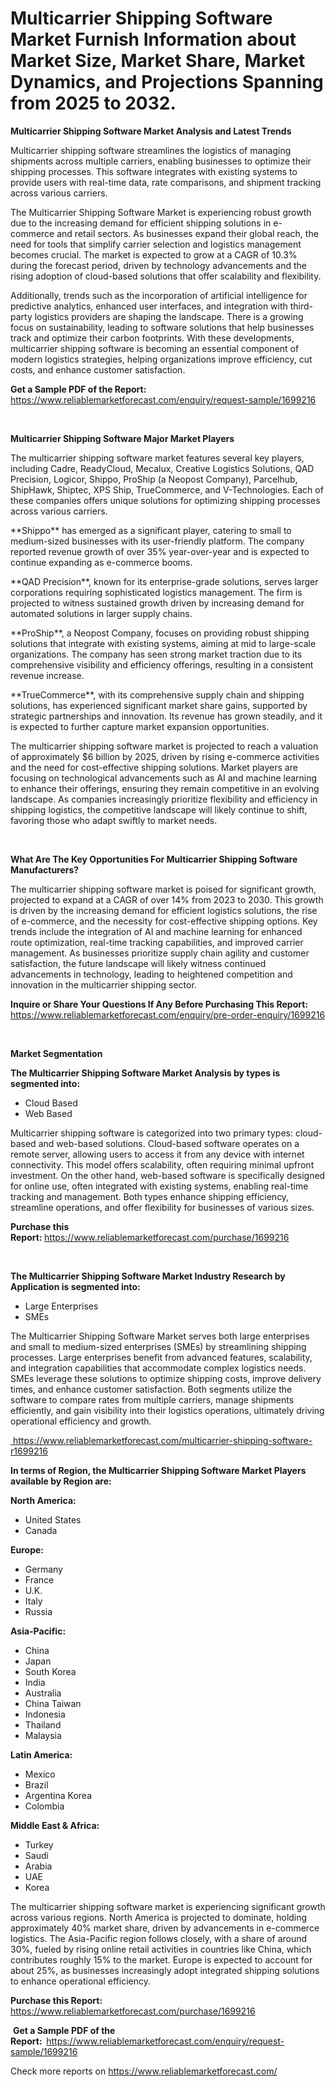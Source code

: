 <p><h1>Multicarrier Shipping Software Market Furnish Information about Market Size, Market Share, Market Dynamics, and Projections Spanning from 2025 to 2032.</h1></p><p><strong>Multicarrier Shipping Software Market Analysis and Latest Trends</strong></p>
<p><p>Multicarrier shipping software streamlines the logistics of managing shipments across multiple carriers, enabling businesses to optimize their shipping processes. This software integrates with existing systems to provide users with real-time data, rate comparisons, and shipment tracking across various carriers. </p><p>The Multicarrier Shipping Software Market is experiencing robust growth due to the increasing demand for efficient shipping solutions in e-commerce and retail sectors. As businesses expand their global reach, the need for tools that simplify carrier selection and logistics management becomes crucial. The market is expected to grow at a CAGR of 10.3% during the forecast period, driven by technology advancements and the rising adoption of cloud-based solutions that offer scalability and flexibility.</p><p>Additionally, trends such as the incorporation of artificial intelligence for predictive analytics, enhanced user interfaces, and integration with third-party logistics providers are shaping the landscape. There is a growing focus on sustainability, leading to software solutions that help businesses track and optimize their carbon footprints. With these developments, multicarrier shipping software is becoming an essential component of modern logistics strategies, helping organizations improve efficiency, cut costs, and enhance customer satisfaction.</p></p>
<p><strong>Get a Sample PDF of the Report:&nbsp;</strong> <a href="https://www.reliablemarketforecast.com/enquiry/request-sample/1699216?utm_campaign=1130&utm_medium=2&utm_source=Github&utm_content=ia&utm_term=09012025&utm_id=multicarrier-shipping-software">https://www.reliablemarketforecast.com/enquiry/request-sample/1699216</a></p>
<p>&nbsp;</p>
<p><strong>Multicarrier Shipping Software Major Market Players</strong></p>
<p><p>The multicarrier shipping software market features several key players, including Cadre, ReadyCloud, Mecalux, Creative Logistics Solutions, QAD Precision, Logicor, Shippo, ProShip (a Neopost Company), Parcelhub, ShipHawk, Shiptec, XPS Ship, TrueCommerce, and V-Technologies. Each of these companies offers unique solutions for optimizing shipping processes across various carriers.</p><p>**Shippo** has emerged as a significant player, catering to small to medium-sized businesses with its user-friendly platform. The company reported revenue growth of over 35% year-over-year and is expected to continue expanding as e-commerce booms.</p><p>**QAD Precision**, known for its enterprise-grade solutions, serves larger corporations requiring sophisticated logistics management. The firm is projected to witness sustained growth driven by increasing demand for automated solutions in larger supply chains.</p><p>**ProShip**, a Neopost Company, focuses on providing robust shipping solutions that integrate with existing systems, aiming at mid to large-scale organizations. The company has seen strong market traction due to its comprehensive visibility and efficiency offerings, resulting in a consistent revenue increase.</p><p>**TrueCommerce**, with its comprehensive supply chain and shipping solutions, has experienced significant market share gains, supported by strategic partnerships and innovation. Its revenue has grown steadily, and it is expected to further capture market expansion opportunities.</p><p>The multicarrier shipping software market is projected to reach a valuation of approximately $6 billion by 2025, driven by rising e-commerce activities and the need for cost-effective shipping solutions. Market players are focusing on technological advancements such as AI and machine learning to enhance their offerings, ensuring they remain competitive in an evolving landscape. As companies increasingly prioritize flexibility and efficiency in shipping logistics, the competitive landscape will likely continue to shift, favoring those who adapt swiftly to market needs.</p></p>
<p>&nbsp;</p>
<p><strong>What Are The Key Opportunities For Multicarrier Shipping Software Manufacturers?</strong></p>
<p><p>The multicarrier shipping software market is poised for significant growth, projected to expand at a CAGR of over 14% from 2023 to 2030. This growth is driven by the increasing demand for efficient logistics solutions, the rise of e-commerce, and the necessity for cost-effective shipping options. Key trends include the integration of AI and machine learning for enhanced route optimization, real-time tracking capabilities, and improved carrier management. As businesses prioritize supply chain agility and customer satisfaction, the future landscape will likely witness continued advancements in technology, leading to heightened competition and innovation in the multicarrier shipping sector.</p></p>
<p><strong>Inquire or Share Your Questions If Any Before Purchasing This Report:</strong> <a href="https://www.reliablemarketforecast.com/enquiry/pre-order-enquiry/1699216?utm_campaign=1130&utm_medium=2&utm_source=Github&utm_content=ia&utm_term=09012025&utm_id=multicarrier-shipping-software">https://www.reliablemarketforecast.com/enquiry/pre-order-enquiry/1699216</a></p>
<p>&nbsp;</p>
<p><strong>Market Segmentation</strong></p>
<p><strong>The Multicarrier Shipping Software Market Analysis by types is segmented into:</strong></p>
<p><ul><li>Cloud Based</li><li>Web Based</li></ul></p>
<p><p>Multicarrier shipping software is categorized into two primary types: cloud-based and web-based solutions. Cloud-based software operates on a remote server, allowing users to access it from any device with internet connectivity. This model offers scalability, often requiring minimal upfront investment. On the other hand, web-based software is specifically designed for online use, often integrated with existing systems, enabling real-time tracking and management. Both types enhance shipping efficiency, streamline operations, and offer flexibility for businesses of various sizes.</p></p>
<p><strong>Purchase this Report:&nbsp;</strong><a href="https://www.reliablemarketforecast.com/purchase/1699216?utm_campaign=1130&utm_medium=2&utm_source=Github&utm_content=ia&utm_term=09012025&utm_id=multicarrier-shipping-software">https://www.reliablemarketforecast.com/purchase/1699216</a></p>
<p>&nbsp;</p>
<p><strong>The Multicarrier Shipping Software Market Industry Research by Application is segmented into:</strong></p>
<p><ul><li>Large Enterprises</li><li>SMEs</li></ul></p>
<p><p>The Multicarrier Shipping Software Market serves both large enterprises and small to medium-sized enterprises (SMEs) by streamlining shipping processes. Large enterprises benefit from advanced features, scalability, and integration capabilities that accommodate complex logistics needs. SMEs leverage these solutions to optimize shipping costs, improve delivery times, and enhance customer satisfaction. Both segments utilize the software to compare rates from multiple carriers, manage shipments efficiently, and gain visibility into their logistics operations, ultimately driving operational efficiency and growth.</p></p>
<p><a href="https://www.reliablemarketforecast.com/multicarrier-shipping-software-r1699216?utm_campaign=1130&utm_medium=2&utm_source=Github&utm_content=ia&utm_term=09012025&utm_id=multicarrier-shipping-software">&nbsp;https://www.reliablemarketforecast.com/multicarrier-shipping-software-r1699216</a></p>
<p><strong>In terms of Region, the Multicarrier Shipping Software Market Players available by Region are:</strong></p>
<p>
    <p> <strong> North America: </strong>
        <ul>
            <li>United States</li>
            <li>Canada</li>
        </ul>
        </p> 
    <p> <strong> Europe: </strong>
        <ul>
            <li>Germany</li>
            <li>France</li>
            <li>U.K.</li>
            <li>Italy</li>
            <li>Russia</li>
        </ul>
        </p> 
    <p> <strong> Asia-Pacific: </strong>
        <ul>
            <li>China</li>
            <li>Japan</li>
            <li>South Korea</li>
            <li>India</li>
            <li>Australia</li>
            <li>China Taiwan</li>
            <li>Indonesia</li>
            <li>Thailand</li>
            <li>Malaysia</li>
        </ul>
        </p> 
    <p> <strong> Latin America: </strong>
        <ul>
            <li>Mexico</li>
            <li>Brazil</li>
            <li>Argentina Korea</li>
            <li>Colombia</li>
        </ul>
        </p> 
    <p> <strong> Middle East & Africa: </strong>
        <ul>
            <li>Turkey</li>
            <li>Saudi</li>
            <li>Arabia</li>
            <li>UAE</li>
            <li>Korea</li>
        </ul>
    </p>
    </p>
<p><p>The multicarrier shipping software market is experiencing significant growth across various regions. North America is projected to dominate, holding approximately 40% market share, driven by advancements in e-commerce logistics. The Asia-Pacific region follows closely, with a share of around 30%, fueled by rising online retail activities in countries like China, which contributes roughly 15% to the market. Europe is expected to account for about 25%, as businesses increasingly adopt integrated shipping solutions to enhance operational efficiency.</p></p>
<p><strong>Purchase this Report: </strong><a href="https://www.reliablemarketforecast.com/purchase/1699216?utm_campaign=1130&utm_medium=2&utm_source=Github&utm_content=ia&utm_term=09012025&utm_id=multicarrier-shipping-software">https://www.reliablemarketforecast.com/purchase/1699216</a></p>
<p>&nbsp;<strong>Get a Sample PDF of the Report:&nbsp;&nbsp;</strong><a href="https://www.reliablemarketforecast.com/enquiry/request-sample/1699216?utm_campaign=1130&utm_medium=2&utm_source=Github&utm_content=ia&utm_term=09012025&utm_id=multicarrier-shipping-software">https://www.reliablemarketforecast.com/enquiry/request-sample/1699216</a></p>
<p><strong></strong></p>
<p>Check more reports on <a href="https://www.reliablemarketforecast.com/?utm_campaign=1130&utm_medium=2&utm_source=Github&utm_content=ia&utm_term=09012025&utm_id=multicarrier-shipping-software">https://www.reliablemarketforecast.com/</a></p>